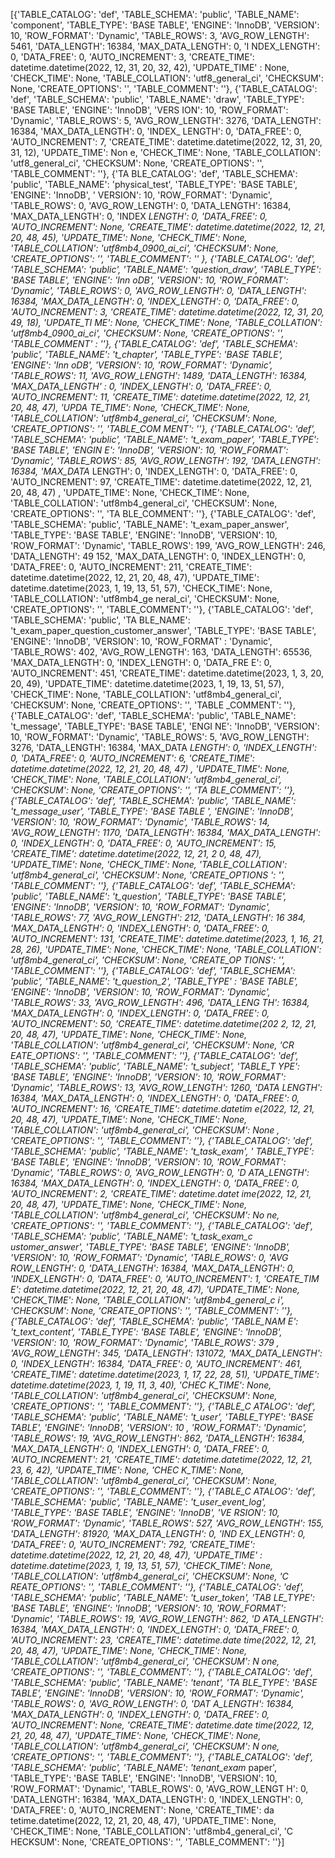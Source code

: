 [{'TABLE_CATALOG': 'def', 'TABLE_SCHEMA': 'public', 'TABLE_NAME': 'component', 'TABLE_TYPE': 'BASE TABLE', 'ENGINE': 'InnoDB',
'VERSION': 10, 'ROW_FORMAT': 'Dynamic', 'TABLE_ROWS': 3, 'AVG_ROW_LENGTH': 5461, 'DATA_LENGTH': 16384, 'MAX_DATA_LENGTH': 0, 'I
NDEX_LENGTH': 0, 'DATA_FREE': 0, 'AUTO_INCREMENT': 3, 'CREATE_TIME': datetime.datetime(2022, 12, 31, 20, 32, 42), 'UPDATE_TIME'
: None, 'CHECK_TIME': None, 'TABLE_COLLATION': 'utf8_general_ci', 'CHECKSUM': None, 'CREATE_OPTIONS': '', 'TABLE_COMMENT': ''},
 {'TABLE_CATALOG': 'def', 'TABLE_SCHEMA': 'public', 'TABLE_NAME': 'draw', 'TABLE_TYPE': 'BASE TABLE', 'ENGINE': 'InnoDB', 'VERS
ION': 10, 'ROW_FORMAT': 'Dynamic', 'TABLE_ROWS': 5, 'AVG_ROW_LENGTH': 3276, 'DATA_LENGTH': 16384, 'MAX_DATA_LENGTH': 0, 'INDEX_
LENGTH': 0, 'DATA_FREE': 0, 'AUTO_INCREMENT': 7, 'CREATE_TIME': datetime.datetime(2022, 12, 31, 20, 31, 12), 'UPDATE_TIME': Non
e, 'CHECK_TIME': None, 'TABLE_COLLATION': 'utf8_general_ci', 'CHECKSUM': None, 'CREATE_OPTIONS': '', 'TABLE_COMMENT': ''}, {'TA
BLE_CATALOG': 'def', 'TABLE_SCHEMA': 'public', 'TABLE_NAME': 'physical_test', 'TABLE_TYPE': 'BASE TABLE', 'ENGINE': 'InnoDB', '
VERSION': 10, 'ROW_FORMAT': 'Dynamic', 'TABLE_ROWS': 0, 'AVG_ROW_LENGTH': 0, 'DATA_LENGTH': 16384, 'MAX_DATA_LENGTH': 0, 'INDEX
_LENGTH': 0, 'DATA_FREE': 0, 'AUTO_INCREMENT': None, 'CREATE_TIME': datetime.datetime(2022, 12, 21, 20, 48, 45), 'UPDATE_TIME':
 None, 'CHECK_TIME': None, 'TABLE_COLLATION': 'utf8mb4_0900_ai_ci', 'CHECKSUM': None, 'CREATE_OPTIONS': '', 'TABLE_COMMENT': ''
}, {'TABLE_CATALOG': 'def', 'TABLE_SCHEMA': 'public', 'TABLE_NAME': 'question_draw', 'TABLE_TYPE': 'BASE TABLE', 'ENGINE': 'Inn
oDB', 'VERSION': 10, 'ROW_FORMAT': 'Dynamic', 'TABLE_ROWS': 0, 'AVG_ROW_LENGTH': 0, 'DATA_LENGTH': 16384, 'MAX_DATA_LENGTH': 0,
 'INDEX_LENGTH': 0, 'DATA_FREE': 0, 'AUTO_INCREMENT': 3, 'CREATE_TIME': datetime.datetime(2022, 12, 31, 20, 49, 18), 'UPDATE_TI
ME': None, 'CHECK_TIME': None, 'TABLE_COLLATION': 'utf8mb4_0900_ai_ci', 'CHECKSUM': None, 'CREATE_OPTIONS': '', 'TABLE_COMMENT'
: ''}, {'TABLE_CATALOG': 'def', 'TABLE_SCHEMA': 'public', 'TABLE_NAME': 't_chapter', 'TABLE_TYPE': 'BASE TABLE', 'ENGINE': 'Inn
oDB', 'VERSION': 10, 'ROW_FORMAT': 'Dynamic', 'TABLE_ROWS': 11, 'AVG_ROW_LENGTH': 1489, 'DATA_LENGTH': 16384, 'MAX_DATA_LENGTH'
: 0, 'INDEX_LENGTH': 0, 'DATA_FREE': 0, 'AUTO_INCREMENT': 11, 'CREATE_TIME': datetime.datetime(2022, 12, 21, 20, 48, 47), 'UPDA
TE_TIME': None, 'CHECK_TIME': None, 'TABLE_COLLATION': 'utf8mb4_general_ci', 'CHECKSUM': None, 'CREATE_OPTIONS': '', 'TABLE_COM
MENT': ''}, {'TABLE_CATALOG': 'def', 'TABLE_SCHEMA': 'public', 'TABLE_NAME': 't_exam_paper', 'TABLE_TYPE': 'BASE TABLE', 'ENGIN
E': 'InnoDB', 'VERSION': 10, 'ROW_FORMAT': 'Dynamic', 'TABLE_ROWS': 85, 'AVG_ROW_LENGTH': 192, 'DATA_LENGTH': 16384, 'MAX_DATA_
LENGTH': 0, 'INDEX_LENGTH': 0, 'DATA_FREE': 0, 'AUTO_INCREMENT': 97, 'CREATE_TIME': datetime.datetime(2022, 12, 21, 20, 48, 47)
, 'UPDATE_TIME': None, 'CHECK_TIME': None, 'TABLE_COLLATION': 'utf8mb4_general_ci', 'CHECKSUM': None, 'CREATE_OPTIONS': '', 'TA
BLE_COMMENT': ''}, {'TABLE_CATALOG': 'def', 'TABLE_SCHEMA': 'public', 'TABLE_NAME': 't_exam_paper_answer', 'TABLE_TYPE': 'BASE
TABLE', 'ENGINE': 'InnoDB', 'VERSION': 10, 'ROW_FORMAT': 'Dynamic', 'TABLE_ROWS': 199, 'AVG_ROW_LENGTH': 246, 'DATA_LENGTH': 49
152, 'MAX_DATA_LENGTH': 0, 'INDEX_LENGTH': 0, 'DATA_FREE': 0, 'AUTO_INCREMENT': 211, 'CREATE_TIME': datetime.datetime(2022, 12,
 21, 20, 48, 47), 'UPDATE_TIME': datetime.datetime(2023, 1, 19, 13, 51, 57), 'CHECK_TIME': None, 'TABLE_COLLATION': 'utf8mb4_ge
neral_ci', 'CHECKSUM': None, 'CREATE_OPTIONS': '', 'TABLE_COMMENT': ''}, {'TABLE_CATALOG': 'def', 'TABLE_SCHEMA': 'public', 'TA
BLE_NAME': 't_exam_paper_question_customer_answer', 'TABLE_TYPE': 'BASE TABLE', 'ENGINE': 'InnoDB', 'VERSION': 10, 'ROW_FORMAT'
: 'Dynamic', 'TABLE_ROWS': 402, 'AVG_ROW_LENGTH': 163, 'DATA_LENGTH': 65536, 'MAX_DATA_LENGTH': 0, 'INDEX_LENGTH': 0, 'DATA_FRE
E': 0, 'AUTO_INCREMENT': 451, 'CREATE_TIME': datetime.datetime(2023, 1, 3, 20, 20, 49), 'UPDATE_TIME': datetime.datetime(2023,
1, 19, 13, 51, 57), 'CHECK_TIME': None, 'TABLE_COLLATION': 'utf8mb4_general_ci', 'CHECKSUM': None, 'CREATE_OPTIONS': '', 'TABLE
_COMMENT': ''}, {'TABLE_CATALOG': 'def', 'TABLE_SCHEMA': 'public', 'TABLE_NAME': 't_message', 'TABLE_TYPE': 'BASE TABLE', 'ENGI
NE': 'InnoDB', 'VERSION': 10, 'ROW_FORMAT': 'Dynamic', 'TABLE_ROWS': 5, 'AVG_ROW_LENGTH': 3276, 'DATA_LENGTH': 16384, 'MAX_DATA
_LENGTH': 0, 'INDEX_LENGTH': 0, 'DATA_FREE': 0, 'AUTO_INCREMENT': 6, 'CREATE_TIME': datetime.datetime(2022, 12, 21, 20, 48, 47)
, 'UPDATE_TIME': None, 'CHECK_TIME': None, 'TABLE_COLLATION': 'utf8mb4_general_ci', 'CHECKSUM': None, 'CREATE_OPTIONS': '', 'TA
BLE_COMMENT': ''}, {'TABLE_CATALOG': 'def', 'TABLE_SCHEMA': 'public', 'TABLE_NAME': 't_message_user', 'TABLE_TYPE': 'BASE TABLE
', 'ENGINE': 'InnoDB', 'VERSION': 10, 'ROW_FORMAT': 'Dynamic', 'TABLE_ROWS': 14, 'AVG_ROW_LENGTH': 1170, 'DATA_LENGTH': 16384,
'MAX_DATA_LENGTH': 0, 'INDEX_LENGTH': 0, 'DATA_FREE': 0, 'AUTO_INCREMENT': 15, 'CREATE_TIME': datetime.datetime(2022, 12, 21, 2
0, 48, 47), 'UPDATE_TIME': None, 'CHECK_TIME': None, 'TABLE_COLLATION': 'utf8mb4_general_ci', 'CHECKSUM': None, 'CREATE_OPTIONS
': '', 'TABLE_COMMENT': ''}, {'TABLE_CATALOG': 'def', 'TABLE_SCHEMA': 'public', 'TABLE_NAME': 't_question', 'TABLE_TYPE': 'BASE
 TABLE', 'ENGINE': 'InnoDB', 'VERSION': 10, 'ROW_FORMAT': 'Dynamic', 'TABLE_ROWS': 77, 'AVG_ROW_LENGTH': 212, 'DATA_LENGTH': 16
384, 'MAX_DATA_LENGTH': 0, 'INDEX_LENGTH': 0, 'DATA_FREE': 0, 'AUTO_INCREMENT': 131, 'CREATE_TIME': datetime.datetime(2023, 1,
16, 21, 28, 26), 'UPDATE_TIME': None, 'CHECK_TIME': None, 'TABLE_COLLATION': 'utf8mb4_general_ci', 'CHECKSUM': None, 'CREATE_OP
TIONS': '', 'TABLE_COMMENT': ''}, {'TABLE_CATALOG': 'def', 'TABLE_SCHEMA': 'public', 'TABLE_NAME': 't_question_2', 'TABLE_TYPE'
: 'BASE TABLE', 'ENGINE': 'InnoDB', 'VERSION': 10, 'ROW_FORMAT': 'Dynamic', 'TABLE_ROWS': 33, 'AVG_ROW_LENGTH': 496, 'DATA_LENG
TH': 16384, 'MAX_DATA_LENGTH': 0, 'INDEX_LENGTH': 0, 'DATA_FREE': 0, 'AUTO_INCREMENT': 50, 'CREATE_TIME': datetime.datetime(202
2, 12, 21, 20, 48, 47), 'UPDATE_TIME': None, 'CHECK_TIME': None, 'TABLE_COLLATION': 'utf8mb4_general_ci', 'CHECKSUM': None, 'CR
EATE_OPTIONS': '', 'TABLE_COMMENT': ''}, {'TABLE_CATALOG': 'def', 'TABLE_SCHEMA': 'public', 'TABLE_NAME': 't_subject', 'TABLE_T
YPE': 'BASE TABLE', 'ENGINE': 'InnoDB', 'VERSION': 10, 'ROW_FORMAT': 'Dynamic', 'TABLE_ROWS': 13, 'AVG_ROW_LENGTH': 1260, 'DATA
_LENGTH': 16384, 'MAX_DATA_LENGTH': 0, 'INDEX_LENGTH': 0, 'DATA_FREE': 0, 'AUTO_INCREMENT': 16, 'CREATE_TIME': datetime.datetim
e(2022, 12, 21, 20, 48, 47), 'UPDATE_TIME': None, 'CHECK_TIME': None, 'TABLE_COLLATION': 'utf8mb4_general_ci', 'CHECKSUM': None
, 'CREATE_OPTIONS': '', 'TABLE_COMMENT': ''}, {'TABLE_CATALOG': 'def', 'TABLE_SCHEMA': 'public', 'TABLE_NAME': 't_task_exam', '
TABLE_TYPE': 'BASE TABLE', 'ENGINE': 'InnoDB', 'VERSION': 10, 'ROW_FORMAT': 'Dynamic', 'TABLE_ROWS': 0, 'AVG_ROW_LENGTH': 0, 'D
ATA_LENGTH': 16384, 'MAX_DATA_LENGTH': 0, 'INDEX_LENGTH': 0, 'DATA_FREE': 0, 'AUTO_INCREMENT': 2, 'CREATE_TIME': datetime.datet
ime(2022, 12, 21, 20, 48, 47), 'UPDATE_TIME': None, 'CHECK_TIME': None, 'TABLE_COLLATION': 'utf8mb4_general_ci', 'CHECKSUM': No
ne, 'CREATE_OPTIONS': '', 'TABLE_COMMENT': ''}, {'TABLE_CATALOG': 'def', 'TABLE_SCHEMA': 'public', 'TABLE_NAME': 't_task_exam_c
ustomer_answer', 'TABLE_TYPE': 'BASE TABLE', 'ENGINE': 'InnoDB', 'VERSION': 10, 'ROW_FORMAT': 'Dynamic', 'TABLE_ROWS': 0, 'AVG_
ROW_LENGTH': 0, 'DATA_LENGTH': 16384, 'MAX_DATA_LENGTH': 0, 'INDEX_LENGTH': 0, 'DATA_FREE': 0, 'AUTO_INCREMENT': 1, 'CREATE_TIM
E': datetime.datetime(2022, 12, 21, 20, 48, 47), 'UPDATE_TIME': None, 'CHECK_TIME': None, 'TABLE_COLLATION': 'utf8mb4_general_c
i', 'CHECKSUM': None, 'CREATE_OPTIONS': '', 'TABLE_COMMENT': ''}, {'TABLE_CATALOG': 'def', 'TABLE_SCHEMA': 'public', 'TABLE_NAM
E': 't_text_content', 'TABLE_TYPE': 'BASE TABLE', 'ENGINE': 'InnoDB', 'VERSION': 10, 'ROW_FORMAT': 'Dynamic', 'TABLE_ROWS': 379
, 'AVG_ROW_LENGTH': 345, 'DATA_LENGTH': 131072, 'MAX_DATA_LENGTH': 0, 'INDEX_LENGTH': 16384, 'DATA_FREE': 0, 'AUTO_INCREMENT':
461, 'CREATE_TIME': datetime.datetime(2023, 1, 17, 22, 28, 51), 'UPDATE_TIME': datetime.datetime(2023, 1, 19, 11, 3, 40), 'CHEC
K_TIME': None, 'TABLE_COLLATION': 'utf8mb4_general_ci', 'CHECKSUM': None, 'CREATE_OPTIONS': '', 'TABLE_COMMENT': ''}, {'TABLE_C
ATALOG': 'def', 'TABLE_SCHEMA': 'public', 'TABLE_NAME': 't_user', 'TABLE_TYPE': 'BASE TABLE', 'ENGINE': 'InnoDB', 'VERSION': 10
, 'ROW_FORMAT': 'Dynamic', 'TABLE_ROWS': 19, 'AVG_ROW_LENGTH': 862, 'DATA_LENGTH': 16384, 'MAX_DATA_LENGTH': 0, 'INDEX_LENGTH':
 0, 'DATA_FREE': 0, 'AUTO_INCREMENT': 21, 'CREATE_TIME': datetime.datetime(2022, 12, 21, 23, 6, 42), 'UPDATE_TIME': None, 'CHEC
K_TIME': None, 'TABLE_COLLATION': 'utf8mb4_general_ci', 'CHECKSUM': None, 'CREATE_OPTIONS': '', 'TABLE_COMMENT': ''}, {'TABLE_C
ATALOG': 'def', 'TABLE_SCHEMA': 'public', 'TABLE_NAME': 't_user_event_log', 'TABLE_TYPE': 'BASE TABLE', 'ENGINE': 'InnoDB', 'VE
RSION': 10, 'ROW_FORMAT': 'Dynamic', 'TABLE_ROWS': 527, 'AVG_ROW_LENGTH': 155, 'DATA_LENGTH': 81920, 'MAX_DATA_LENGTH': 0, 'IND
EX_LENGTH': 0, 'DATA_FREE': 0, 'AUTO_INCREMENT': 792, 'CREATE_TIME': datetime.datetime(2022, 12, 21, 20, 48, 47), 'UPDATE_TIME'
: datetime.datetime(2023, 1, 19, 13, 51, 57), 'CHECK_TIME': None, 'TABLE_COLLATION': 'utf8mb4_general_ci', 'CHECKSUM': None, 'C
REATE_OPTIONS': '', 'TABLE_COMMENT': ''}, {'TABLE_CATALOG': 'def', 'TABLE_SCHEMA': 'public', 'TABLE_NAME': 't_user_token', 'TAB
LE_TYPE': 'BASE TABLE', 'ENGINE': 'InnoDB', 'VERSION': 10, 'ROW_FORMAT': 'Dynamic', 'TABLE_ROWS': 19, 'AVG_ROW_LENGTH': 862, 'D
ATA_LENGTH': 16384, 'MAX_DATA_LENGTH': 0, 'INDEX_LENGTH': 0, 'DATA_FREE': 0, 'AUTO_INCREMENT': 23, 'CREATE_TIME': datetime.date
time(2022, 12, 21, 20, 48, 47), 'UPDATE_TIME': None, 'CHECK_TIME': None, 'TABLE_COLLATION': 'utf8mb4_general_ci', 'CHECKSUM': N
one, 'CREATE_OPTIONS': '', 'TABLE_COMMENT': ''}, {'TABLE_CATALOG': 'def', 'TABLE_SCHEMA': 'public', 'TABLE_NAME': 'tenant', 'TA
BLE_TYPE': 'BASE TABLE', 'ENGINE': 'InnoDB', 'VERSION': 10, 'ROW_FORMAT': 'Dynamic', 'TABLE_ROWS': 0, 'AVG_ROW_LENGTH': 0, 'DAT
A_LENGTH': 16384, 'MAX_DATA_LENGTH': 0, 'INDEX_LENGTH': 0, 'DATA_FREE': 0, 'AUTO_INCREMENT': None, 'CREATE_TIME': datetime.date
time(2022, 12, 21, 20, 48, 47), 'UPDATE_TIME': None, 'CHECK_TIME': None, 'TABLE_COLLATION': 'utf8mb4_general_ci', 'CHECKSUM': N
one, 'CREATE_OPTIONS': '', 'TABLE_COMMENT': ''}, {'TABLE_CATALOG': 'def', 'TABLE_SCHEMA': 'public', 'TABLE_NAME': 'tenant_exam_
paper', 'TABLE_TYPE': 'BASE TABLE', 'ENGINE': 'InnoDB', 'VERSION': 10, 'ROW_FORMAT': 'Dynamic', 'TABLE_ROWS': 0, 'AVG_ROW_LENGT
H': 0, 'DATA_LENGTH': 16384, 'MAX_DATA_LENGTH': 0, 'INDEX_LENGTH': 0, 'DATA_FREE': 0, 'AUTO_INCREMENT': None, 'CREATE_TIME': da
tetime.datetime(2022, 12, 21, 20, 48, 47), 'UPDATE_TIME': None, 'CHECK_TIME': None, 'TABLE_COLLATION': 'utf8mb4_general_ci', 'C
HECKSUM': None, 'CREATE_OPTIONS': '', 'TABLE_COMMENT': ''}]